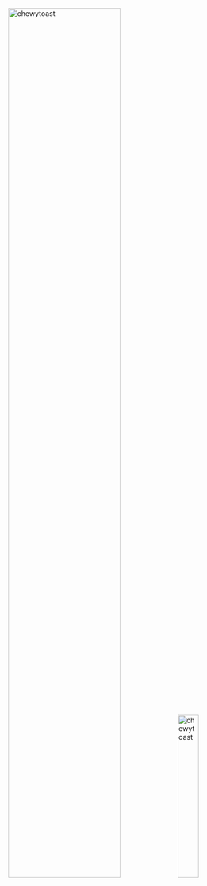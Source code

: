 <!--END_SECTION:waka-->
<div align="left">
  <img src="https://github-readme-stats.vercel.app/api?username=dacortes&show_icons=true&title_color=fff&icon_color=79ff97&text_color=9f9f9f&bg_color=151515" alt="chewytoast" style="width:67%">
  <img src = "https://github-readme-stats.vercel.app/api/top-langs/?username=dacortes&hide=css,hack&title_color=ffffff&text_color=c9cacc&icon_color=2bbc8a&bg_color=1d1f21" alt="chewytoast" style="width:29%" >
</div>
